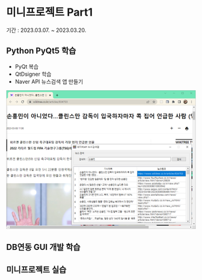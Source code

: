 # 미니프로젝트 Part1
기간 : 2023.03.07. ~ 2023.03.20.

## Python PyQt5 학습
- PyQt 복습
- QtDsigner 학습
- Naver API 뉴스검색 앱 만들기

![네이버뉴스앱](https://raw.githubusercontent.com/kimjihyeon-angela/miniprojects/main/images/naver_news.png)

## DB연동 GUI 개발 학습

## 미니프로젝트 실습

